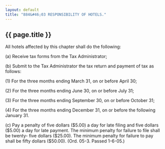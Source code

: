 ```yaml
---
layout: default 
title: "884&#46;03 RESPONSIBILITY OF HOTELS."
---
```


{{ page.title }}
----------------

All hotels affected by this chapter shall do the following:

​(a) Receive tax forms from the Tax Administrator;

​(b) Submit to the Tax Administrator the tax return and payment of tax
as follows:

​(1) For the three months ending March 31, on or before April 30;

​(2) For the three months ending June 30, on or before July 31;

​(3) For the three months ending September 30, on or before October 31;

​(4) For the three months ending December 31, on or before the following
January 31.

​(c) Pay a penalty of five dollars (\$5.00) a day for late filing and
five dollars (\$5.00) a day for late payment. The minimum penalty for
failure to file shall be twenty- five dollars (\$25.00). The minimum
penalty for failure to pay shall be fifty dollars (\$50.00). (Ord. 05-3.
Passed 1-6-05.)
